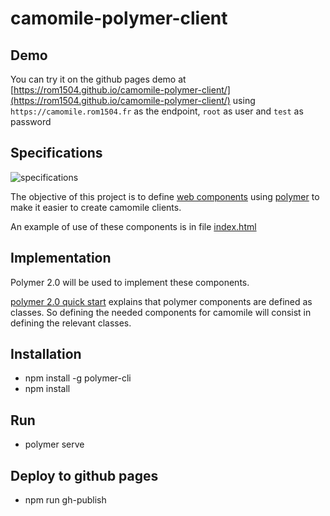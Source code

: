 # camomile-polymer-client

## Demo

You can try it on the github pages demo at [https://rom1504.github.io/camomile-polymer-client/](https://rom1504.github.io/camomile-polymer-client/)
using `https://camomile.rom1504.fr` as the endpoint, `root` as user and `test` as password

## Specifications

![specifications](specifications.jpg)

The objective of this project is to define [web components](https://www.webcomponents.org/) using [polymer](https://www.polymer-project.org/)
to make it easier to create camomile clients.

An example of use of these components is in file [index.html](index.html)

## Implementation

Polymer 2.0 will be used to implement these components.

[polymer 2.0 quick start](https://www.polymer-project.org/2.0/start/quick-tour) explains that polymer components are defined as classes.
So defining the needed components for camomile will consist in defining the relevant classes.

## Installation

* npm install -g polymer-cli
* npm install

## Run

* polymer serve

## Deploy to github pages

* npm run gh-publish

